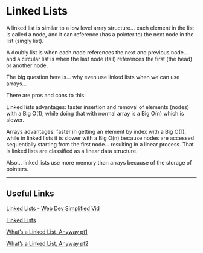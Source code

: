 # Linked Lists 

A linked list is similar to a low level array structure... each element in the list is called a node, and it can reference (has a pointer to) the next node in the list (singly list).

A doubly list is when each node references the next and previous node... and a circular list is when the last node (tail) references the first (the head) or another node.

The big question here is... why even use linked lists when we can use arrays...

There are pros and cons to this:

Linked lists advantages: faster insertion and removal of elements (nodes) with a Big O(1), while doing that with normal array is a Big O(n) which is slower.

Arrays advantages: faster in getting an element by index with a Big O(1), while in linked lists it is slower with a Big O(n) because nodes are accessed sequentially starting from the first node... resulting in a linear process. That is linked lists are classified as a linear data structure.

Also... linked lists use more memory than arrays because of the storage of pointers.

---

## Useful Links

[Linked Lists - Web Dev Simplified Vid](https://www.youtube.com/watch?v=gJjPWA8wpQg)

[Linked Lists](https://codefellows.github.io/common_curriculum/data_structures_and_algorithms/Code_401/class-05/resources/singly_linked_list.html)

[What’s a Linked List, Anyway pt1](https://medium.com/basecs/whats-a-linked-list-anyway-part-1-d8b7e6508b9d)

[What’s a Linked List, Anyway pt2](https://medium.com/basecs/whats-a-linked-list-anyway-part-2-131d96f71996)